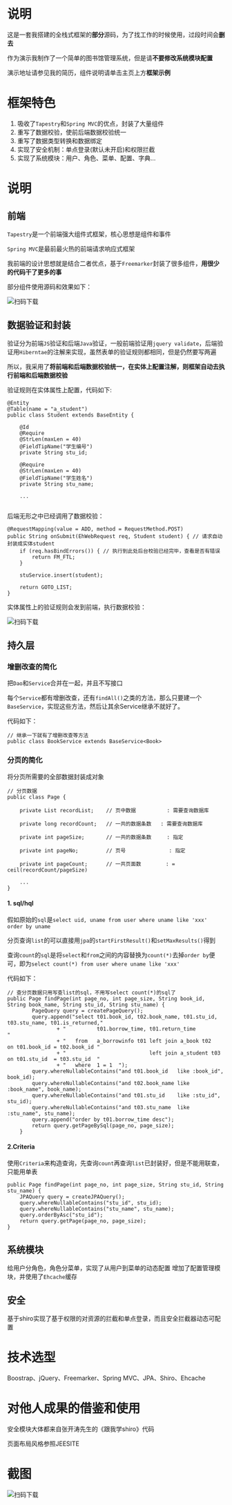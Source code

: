 # 说明

这是一套我搭建的全栈式框架的**部分**源码，为了找工作的时候使用，过段时间会**删去**

作为演示我制作了一个简单的图书馆管理系统，但是请**不要修改系统模块配置**

演示地址请参见我的简历，组件说明请单击主页上方**框架示例**

# 框架特色
1. 吸收了`Tapestry`和`Spring MVC`的优点，封装了大量组件
2. 重写了数据校验，使前后端数据校验统一
3. 重写了数据类型转换和数据绑定
4. 实现了安全机制：单点登录(默认未开启)和权限拦截
5. 实现了系统模块：用户、角色、菜单、配置、字典...

# 说明

## 前端
`Tapestry`是一个前端强大组件式框架，核心思想是组件和事件

`Spring MVC`是最前最火热的前端请求响应式框架

我前端的设计思想就是结合二者优点，基于`Freemarker`封装了很多组件，**用很少的代码干了更多的事**

部分组件使用源码和效果如下：

![扫码下载](https://raw.githubusercontent.com/huyu516/Library/master/screenshots/component.png)

## 数据验证和封装
验证分为前端`JS`验证和后端`Java`验证，一般前端验证用`jquery validate`，后端验证用`Hiberntae`的注解来实现，虽然表单的验证规则都相同，但是仍然要写两遍


所以，我采用了**将前端和后端数据校验统一，在实体上配置注解，则框架自动去执行前端和后端数据校验**


验证规则在实体属性上配置，代码如下:
```
@Entity
@Table(name = "a_student")
public class Student extends BaseEntity {

	@Id
	@Require
	@StrLen(maxLen = 40)
	@FieldTipName("学生编号")
	private String stu_id;

	@Require
	@StrLen(maxLen = 40)
	@FieldTipName("学生姓名")
	private String stu_name;
	
	...
	
```
后端无形之中已经调用了数据校验：
```
@RequestMapping(value = ADD, method = RequestMethod.POST)
public String onSubmit(EhWebRequest req, Student student) { // 请求自动封装成实体student
	if (req.hasBindErrors()) { // 执行到此处后台校验已经完毕，查看是否有错误
		return FM_FTL;
	}

	stuService.insert(student);

	return GOTO_LIST;
}
```

实体属性上的验证规则会发到前端，执行数据校验：

![扫码下载](https://raw.githubusercontent.com/huyu516/Library/master/screenshots/student.png)


## 持久层

### 增删改查的简化 
把`Dao`和`Service`合并在一起，并且不写接口

每个`Service`都有增删改查，还有`findAll()`之类的方法，那么只要建一个`BaseService`，实现这些方法，然后让其余Service继承不就好了。

代码如下：
 ```
 // 继承一下就有了增删改查等方法
 public class BookService extends BaseService<Book>
 ```

### 分页的简化

将分页所需要的全部数据封装成对象
```
// 分页数据 
public class Page {

	private List recordList;    // 页中数据          : 需要查询数据库

	private long recordCount;   // 一共的数据条数	 : 需要查询数据库
	
	private int pageSize;       // 一共的数据条数     : 指定
	
	private int pageNo;         // 页号		       : 指定 

	private int pageCount;      // 一共页面数        : = ceil(recordCount/pageSize)

	...
}
```
 
#### 1. sql/hql
假如原始的`sql`是`select uid, uname from user where uname like 'xxx' order by uname`

分页查询`list`的可以直接用`jpa`的`startFirstResult()`和`setMaxResults()`得到

查询`count`的`sql`是将`select`和`from`之间的内容替换为`count(*)`去掉`order by`便可，即为`select count(*) from user where uname like 'xxx'`

代码如下：
```
// 查分页数据只用写查list的sql，不用写select count(*)的sql了
public Page findPage(int page_no, int page_size, String book_id, String book_name, String stu_id, String stu_name) {
		PageQuery query = createPageQuery();
		query.append("select t01.book_id, t02.book_name, t01.stu_id, t03.stu_name, t01.is_returned,"
				+ "          t01.borrow_time, t01.return_time   								   "
				+ "   from   a_borrowinfo t01 left join a_book t02    on t01.book_id = t02.book_id "
				+ "                           left join a_student t03 on t01.stu_id  = t03.stu_id  "
				+ "   where  1 = 1  ");
		query.whereNullableContains("and t01.book_id   like :book_id", book_id);
		query.whereNullableContains("and t02.book_name like :book_name", book_name);
		query.whereNullableContains("and t01.stu_id    like :stu_id", stu_id);
		query.whereNullableContains("and t03.stu_name  like :stu_name", stu_name);
		query.append("order by t01.borrow_time desc");
		return query.getPageBySql(page_no, page_size);
	}
```

#### 2.Criteria
使用`Criteria`来构造查询，先查询`count`再查询`list`已封装好，但是不能用联查，只能用单表
```
public Page findPage(int page_no, int page_size, String stu_id, String stu_name) {
	JPAQuery query = createJPAQuery();
	query.whereNullableContains("stu_id", stu_id);
	query.whereNullableContains("stu_name", stu_name);
	query.orderByAsc("stu_id");
	return query.getPage(page_no, page_size);
}
```

## 系统模块
给用户分角色，角色分菜单，实现了从用户到菜单的动态配置
增加了配置管理模块，并使用了`Ehcache`缓存

## 安全
基于shiro实现了基于权限的对资源的拦截和单点登录，而且安全拦截器动态可配置

# 技术选型
Boostrap、jQuery、Freemarker、Spring MVC、JPA、Shiro、Ehcache

# 对他人成果的借鉴和使用
安全模块大体都来自张开涛先生的《跟我学shiro》代码

页面布局风格参照JEESITE

# 截图

![扫码下载](https://raw.githubusercontent.com/huyu516/Library/master/screenshots/home.png)

 
 
 

 


